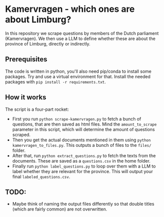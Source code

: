 # Kamervragen - which ones are about Limburg?

In this repository we scrape questions by members of the Dutch parliament (Kamervragen). We then use a LLM to define whether these are about the province of Limburg, directly or indirectly.

## Prerequisites

The code is written in python, you'll also need pip/conda to install some packages. Try and use a virtual environment for that. Install the needed packages with `pip install -r requirements.txt`.

## How it works

The script is a four-part rocket:

- First you run `python scrape-kamervragen.py` to fetch a bunch of questions, that are then saved as html files. Mind the `amount_to_scrape` parameter in this script, which will determine the amount of questions scraped.
- Then you get the actual documents mentioned in them using `python kamervragen_to_files.py`. This outputs a bunch of files to the `files/` folder.
- After that, run `python extract_questions.py` to fetch the texts from the documents. These are saved as a `questions.csv` in the home folder.
- Finally run `python label_questions.py` to loop over them with a LLM to label whether they are relevant for the province. This will output your final `labeled_questions.csv`.

## TODO:

- Maybe think of naming the output files differently so that double titles (which are fairly common) are not overwritten.
